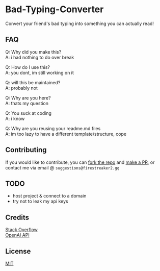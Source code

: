 # Bad-Typing-Converter
 Convert your friend's bad typing into something you can actually read!

## FAQ
Q: Why did you make this?    
A: i had nothing to do over break     

Q: How do I use this?   
A: you dont, im still working on it    

Q: will this be maintained?    
A: probably not    

Q: Why are you here?    
A: thats my question    

Q: You suck at coding    
A: i know    

Q: Why are you reusing your readme.md files     
A: im too lazy to have a different template/structure, cope    

## Contributing
If you would like to contribute, you can <a href='https://github.com/FireStreaker2/Bad-Typing-Converter/fork'>fork the repo</a> and <a href='https://github.com/FireStreaker2/Bad-Typing-Converter/compare'>make a PR</a>, or contact me via email @ ``suggestions@firestreaker2.gq``

## TODO  
* host project & connect to a domain         
* try not to leak my api keys    

## Credits
<a href="https://stackoverflow.com/">Stack Overflow</a>    
<a href="https://openai.com/api/">OpenAI API</a>


## License
<a href="https://github.com/FireStreaker2/Bad-Typing-Converter/blob/main/LICENSE">MIT</a>